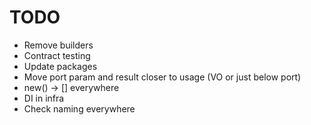 # TODO
- Remove builders
- Contract testing
- Update packages
- Move port param and result closer to usage (VO or just below port)
- new() -> [] everywhere
- DI in infra
- Check naming everywhere